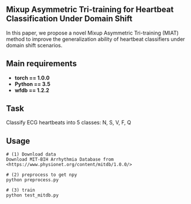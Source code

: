 ## Mixup Asymmetric Tri-training for Heartbeat Classification Under Domain Shift <br>
In this paper, we propose a novel Mixup Asymmetric Tri-training (MIAT) method to improve the generalization ability of heartbeat classifiers
under domain shift scenarios.

## Main requirements

  * **torch == 1.0.0**
  * **Python == 3.5**
  * **wfdb == 1.2.2**

## Task

Classify ECG heartbeats into 5 classes: N, S, V, F, Q


## Usage
```
# (1) Download data
Download MIT-BIH Arrhythmia Database from <https://www.physionet.org/content/mitdb/1.0.0/>

# (2) preprocess to get npy
python preprocess.py

# (3) train
python test_mitdb.py

```

